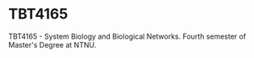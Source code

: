 # TBT4165
TBT4165 - System Biology and Biological Networks. Fourth semester of Master's Degree at NTNU.
